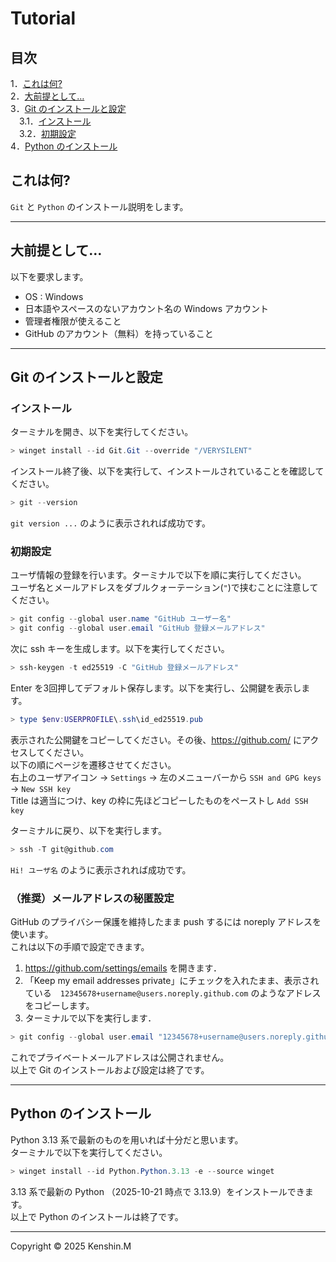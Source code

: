 # Tutorial

## 目次
1．[これは何?](#これは何?)  
2．[大前提として…](#大前提として)  
3．[Git のインストールと設定](#git-のインストールと設定)  
 3.1．[インストール](#インストール)  
 3.2．[初期設定](#初期設定)  
4．[Python のインストール](#python-のインストール)  

## これは何?
`Git` と `Python` のインストール説明をします。

---

## 大前提として…
以下を要求します。
- OS : Windows
- 日本語やスペースのないアカウント名の Windows アカウント
- 管理者権限が使えること
- GitHub のアカウント（無料）を持っていること

---

## Git のインストールと設定
### インストール
ターミナルを開き、以下を実行してください。
```PowerShell
> winget install --id Git.Git --override "/VERYSILENT"
```

インストール終了後、以下を実行して、インストールされていることを確認してください。
```PowerShell
> git --version
```

`git version ...` のように表示されれば成功です。

### 初期設定
ユーザ情報の登録を行います。ターミナルで以下を順に実行してください。  
ユーザ名とメールアドレスをダブルクォーテーション(`"`)で挟むことに注意してください。
```PowerShell
> git config --global user.name "GitHub ユーザー名"
> git config --global user.email "GitHub 登録メールアドレス"
```

次に ssh キーを生成します。以下を実行してください。
```PowerShell
> ssh-keygen -t ed25519 -C "GitHub 登録メールアドレス"
```
Enter を3回押してデフォルト保存します。以下を実行し、公開鍵を表示します。
```PowerShell
> type $env:USERPROFILE\.ssh\id_ed25519.pub
```
表示された公開鍵をコピーしてください。その後、<https://github.com/> にアクセスしてください。  
以下の順にページを遷移させてください。  
右上のユーザアイコン -> `Settings` -> 左のメニューバーから `SSH and GPG keys` -> `New SSH key`  
Title は適当につけ、key の枠に先ほどコピーしたものをペーストし `Add SSH key`

ターミナルに戻り、以下を実行します。
```PowerShell
> ssh -T git@github.com
```
`Hi! ユーザ名` のように表示されれば成功です。  

### （推奨）メールアドレスの秘匿設定
GitHub のプライバシー保護を維持したまま push するには noreply アドレスを使います。  
これは以下の手順で設定できます。

1. <https://github.com/settings/emails> を開きます．
2. 「Keep my email addresses private」にチェックを入れたまま、表示されている `12345678+username@users.noreply.github.com` のようなアドレスをコピーします。
3. ターミナルで以下を実行します．
```PowerShell
> git config --global user.email "12345678+username@users.noreply.github.com"
```
これでプライベートメールアドレスは公開されません。  
以上で Git のインストールおよび設定は終了です。

---

## Python のインストール
Python 3.13 系で最新のものを用いれば十分だと思います。  
ターミナルで以下を実行してください。
```PowerShell
> winget install --id Python.Python.3.13 -e --source winget
```
3.13 系で最新の Python （2025-10-21 時点で 3.13.9）をインストールできます。  
以上で Python のインストールは終了です。

---
Copyright © 2025 Kenshin.M